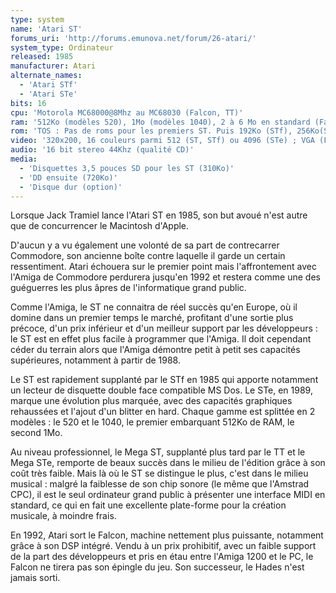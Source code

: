 ```yaml
---
type: system
name: 'Atari ST'
forums_uri: 'http://forums.emunova.net/forum/26-atari/'
system_type: Ordinateur
released: 1985
manufacturer: Atari
alternate_names:
  - 'Atari STf'
  - 'Atari STe'
bits: 16
cpu: 'Motorola MC68000@8Mhz au MC68030 (Falcon, TT)'
ram: '512Ko (modèles 520), 1Mo (modèles 1040), 2 à 6 Mo en standard (Falcon). Extensible. Blitter intégré sur STE et Falcon.'
rom: 'TOS : Pas de roms pour les premiers ST. Puis 192Ko (STf), 256Ko(STe) et 1Mo (Falcon). Interface graphique (DR GEM) intégré à la ROM.'
video: '320x200, 16 couleurs parmi 512 (ST, STf) ou 4096 (STe) ; VGA (Falcon)'
audio: '16 bit stereo 44Khz (qualité CD)'
media:
  - 'Disquettes 3,5 pouces SD pour les ST (310Ko)'
  - 'DD ensuite (720Ko)'
  - 'Disque dur (option)'
---
```

Lorsque Jack Tramiel lance l'Atari ST en 1985, son but avoué n'est autre que de concurrencer le Macintosh d'Apple.

D'aucun y a vu également une volonté de sa part de contrecarrer Commodore, son ancienne boîte contre laquelle il garde un certain ressentiment.
Atari échouera sur le premier point mais l'affrontement avec l'Amiga de Commodore perdurera jusqu'en 1992 et restera comme une des guéguerres les plus âpres de l'informatique grand public.

Comme l'Amiga, le ST ne connaitra de réel succès qu'en Europe, où il domine dans un premier temps le marché, profitant d'une sortie plus précoce, d'un prix inférieur et d'un meilleur support par les développeurs : le ST est en effet plus facile à programmer que l'Amiga.
Il doit cependant céder du terrain alors que l'Amiga démontre petit à petit ses capacités supérieures, notamment à partir de 1988.

Le ST est rapidement supplanté par le STf en 1985 qui apporte notamment un lecteur de disquette double face compatible MS Dos.
Le STe, en 1989, marque une évolution plus marquée, avec des capacités graphiques rehaussées et l'ajout d'un blitter en hard.
Chaque gamme est splittée en 2 modèles : le 520 et le 1040, le premier embarquant 512Ko de RAM, le second 1Mo.

Au niveau professionnel, le Mega ST, supplanté plus tard par le TT et le Mega STe, remporte de beaux succès dans le milieu de l'édition grâce à son coût très faible.
Mais là où le ST se distingue le plus, c'est dans le milieu musical : malgré la faiblesse de son chip sonore (le même que l'Amstrad CPC), il est le seul ordinateur grand public à présenter une interface MIDI en standard, ce qui en fait une excellente plate-forme pour la création musicale, à moindre frais.

En 1992, Atari sort le Falcon, machine nettement plus puissante, notamment grâce à son DSP intégré.
Vendu à un prix prohibitif, avec un faible support de la part des développeurs et pris en étau entre l'Amiga 1200 et le PC, le Falcon ne tirera pas son épingle du jeu.
Son successeur, le Hades n'est jamais sorti.
